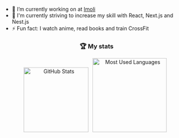 - 🔭 I’m currently working on at [Imoli](https://www.linkedin.com/company/imoli)
- 🌱 I'm currently striving to increase my skill with React, Next.js and Nest.js
- ⚡ Fun fact: I watch anime, read books and train CrossFit

<div align="center">

### :trophy: My stats

</div>
<p align="center">
    <img height=175 alt="GitHub Stats" src="https://github-readme-stats-nine-wheat-51.vercel.app/api?username=michal-worwag&show_icons=true&count_private=true&hide=stars,issues&theme=dark" />&nbsp;&nbsp;
    <img height=200 alt="Most Used Languages" src="https://github-readme-stats-nine-wheat-51.vercel.app/api/top-langs/?username=michal-worwag&layout=compact&theme=dark&hide=mdx,md,c%23" />&nbsp;&nbsp;
</p>
